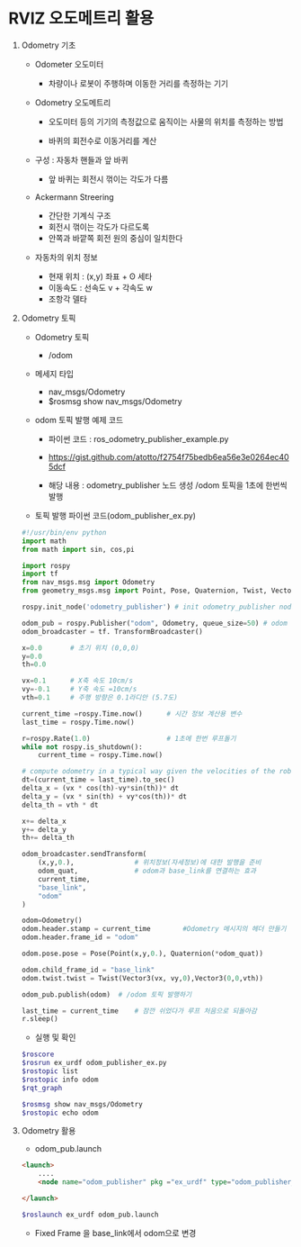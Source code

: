 # RVIZ 오도메트리 활용

1. Odometry 기초

    * Odometer 오도미터
        + 차량이나 로봇이 주행하며 이동한 거리를 측정하는 기기

    * Odometry 오도메트리
        + 오도미터 등의 기기의 측정값으로 움직이는 사물의 위치를 측정하는 방법

        + 바퀴의 회전수로 이동거리를 계산

    * 구성 : 자동차 핸들과 앞 바퀴
        + 앞 바퀴는 회전시 꺾이는 각도가 다름
    
    * Ackermann Streering
        + 간단한 기계식 구조
        + 회전시 꺾이는 각도가 다르도록
        + 안쪽과 바깥쪽 회전 원의 중심이 일치한다 
        
    * 자동차의 위치 정보
        + 현재 위치 : (x,y) 좌표 + ʘ 세타
        + 이동속도 : 선속도 v + 각속도 w
        + 조항각 델타


2. Odometry 토픽
    
    * Odometry 토픽
        + /odom

    * 메세지 타입
        + nav_msgs/Odometry
        + $rosmsg show nav_msgs/Odometry

    * odom 토픽 발행 예제 코드
        + 파이썬 코드 : ros_odometry_publisher_example.py
        + https://gist.github.com/atotto/f2754f75bedb6ea56e3e0264ec405dcf

        + 해당 내용 : odometry_publisher 노드 생성 /odom 토픽을 1초에 한번씩 발행

    * 토픽 발행 파이썬 코드(odom_publisher_ex.py)
    ```python
    #!/usr/bin/env python
    import math
    from math import sin, cos,pi

    import rospy
    import tf
    from nav_msgs.msg import Odometry
    from geometry_msgs.msg import Point, Pose, Quaternion, Twist, Vector3

    rospy.init_node('odometry_publisher') # init odometry_publisher node

    odom_pub = rospy.Publisher("odom", Odometry, queue_size=50) # odom 토픽 발행 준비
    odom_broadcaster = tf. TransformBroadcaster()

    x=0.0       # 초기 위치 (0,0,0)
    y=0.0
    th=0.0

    vx=0.1      # X축 속도 10cm/s
    vy=-0.1     # Y축 속도 =10cm/s
    vth=0.1     # 주행 방향은 0.1라디안 (5.7도)

    current_time =rospy.Time.now()      # 시간 정보 계산용 변수
    last_time = rospy.Time.now()
    
    r=rospy.Rate(1.0)                   # 1초에 한번 루프돌기
    while not rospy.is_shutdown():
        current_time = rospy.Time.now()

    # compute odometry in a typical way given the velocities of the robot
    dt=(current_time = last_time).to_sec()
    delta_x = (vx * cos(th)-vy*sin(th))* dt
    delta_y = (vx * sin(th) + vy*cos(th))* dt
    delta_th = vth * dt

    x+= delta_x
    y+= delta_y
    th+= delta_th

    odom_broadcaster.sendTransform(
        (x,y,0.),               # 위치정보(자세정보)에 대한 발행을 준비
        odom_quat,              # odom과 base_link를 연결하는 효과
        current_time,
        "base_link",
        "odom"
    )

    odom=Odometry()
    odom.header.stamp = current_time        #Odometry 메시지의 헤더 만들기
    odom.header.frame_id = "odom"

    odom.pose.pose = Pose(Point(x,y,0.), Quaternion(*odom_quat))        # Position 값 채우기

    odom.child_frame_id = "base_link"
    odom.twist.twist = Twist(Vector3(vx, vy,0),Vector3(0,0,vth))                # 속도 값 채우기

    odom_pub.publish(odom)  # /odom 토픽 발행하기

    last_time = current_time    # 잠깐 쉬었다가 루프 처음으로 되돌아감
    r.sleep()
    ```

    * 실행 및 확인
    ```bash
    $roscore
    $rosrun ex_urdf odom_publisher_ex.py
    $rostopic list
    $rostopic info odom
    $rqt_graph

    $rosmsg show nav_msgs/Odometry
    $rostopic echo odom
    ```

3. Odometry 활용
    * odom_pub.launch
    ```html
    <launch>
        ....
        <node name="odom_publisher" pkg ="ex_urdf" type="odom_publisher_ex.py"/>

    </launch>
    ```

    ```bash
    $roslaunch ex_urdf odom_pub.launch
    ```
    + Fixed Frame 을 base_link에서 odom으로 변경

